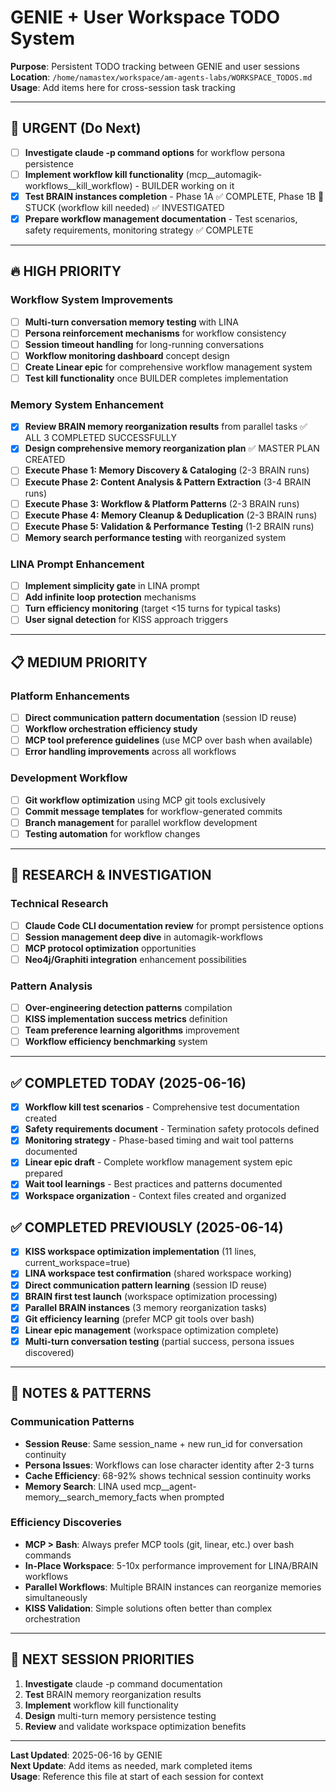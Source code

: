 # GENIE + User Workspace TODO System

**Purpose**: Persistent TODO tracking between GENIE and user sessions  
**Location**: `/home/namastex/workspace/am-agents-labs/WORKSPACE_TODOS.md`  
**Usage**: Add items here for cross-session task tracking  

---

## 🚨 URGENT (Do Next)

- [ ] **Investigate claude -p command options** for workflow persona persistence
- [ ] **Implement workflow kill functionality** (mcp__automagik-workflows__kill_workflow) - BUILDER working on it
- [x] **Test BRAIN instances completion** - Phase 1A ✅ COMPLETE, Phase 1B 🚨 STUCK (workflow kill needed) ✅ INVESTIGATED
- [x] **Prepare workflow management documentation** - Test scenarios, safety requirements, monitoring strategy ✅ COMPLETE

---

## 🔥 HIGH PRIORITY 

### Workflow System Improvements
- [ ] **Multi-turn conversation memory testing** with LINA
- [ ] **Persona reinforcement mechanisms** for workflow consistency  
- [ ] **Session timeout handling** for long-running conversations
- [ ] **Workflow monitoring dashboard** concept design
- [ ] **Create Linear epic** for comprehensive workflow management system
- [ ] **Test kill functionality** once BUILDER completes implementation

### Memory System Enhancement  
- [x] **Review BRAIN memory reorganization results** from parallel tasks ✅ ALL 3 COMPLETED SUCCESSFULLY
- [x] **Design comprehensive memory reorganization plan** ✅ MASTER PLAN CREATED
- [ ] **Execute Phase 1: Memory Discovery & Cataloging** (2-3 BRAIN runs)
- [ ] **Execute Phase 2: Content Analysis & Pattern Extraction** (3-4 BRAIN runs)  
- [ ] **Execute Phase 3: Workflow & Platform Patterns** (2-3 BRAIN runs)
- [ ] **Execute Phase 4: Memory Cleanup & Deduplication** (2-3 BRAIN runs)
- [ ] **Execute Phase 5: Validation & Performance Testing** (1-2 BRAIN runs)
- [ ] **Memory search performance testing** with reorganized system

### LINA Prompt Enhancement
- [ ] **Implement simplicity gate** in LINA prompt 
- [ ] **Add infinite loop protection** mechanisms
- [ ] **Turn efficiency monitoring** (target <15 turns for typical tasks)
- [ ] **User signal detection** for KISS approach triggers

---

## 📋 MEDIUM PRIORITY

### Platform Enhancements
- [ ] **Direct communication pattern documentation** (session ID reuse)
- [ ] **Workflow orchestration efficiency study** 
- [ ] **MCP tool preference guidelines** (use MCP over bash when available)
- [ ] **Error handling improvements** across all workflows

### Development Workflow
- [ ] **Git workflow optimization** using MCP git tools exclusively
- [ ] **Commit message templates** for workflow-generated commits
- [ ] **Branch management** for parallel workflow development
- [ ] **Testing automation** for workflow changes

---

## 🔬 RESEARCH & INVESTIGATION

### Technical Research
- [ ] **Claude Code CLI documentation review** for prompt persistence options
- [ ] **Session management deep dive** in automagik-workflows
- [ ] **MCP protocol optimization** opportunities
- [ ] **Neo4j/Graphiti integration** enhancement possibilities

### Pattern Analysis
- [ ] **Over-engineering detection patterns** compilation
- [ ] **KISS implementation success metrics** definition
- [ ] **Team preference learning algorithms** improvement
- [ ] **Workflow efficiency benchmarking** system

---

## ✅ COMPLETED TODAY (2025-06-16)

- [x] **Workflow kill test scenarios** - Comprehensive test documentation created
- [x] **Safety requirements document** - Termination safety protocols defined
- [x] **Monitoring strategy** - Phase-based timing and wait tool patterns documented
- [x] **Linear epic draft** - Complete workflow management system epic prepared
- [x] **Wait tool learnings** - Best practices and patterns documented
- [x] **Workspace organization** - Context files created and organized

## ✅ COMPLETED PREVIOUSLY (2025-06-14)

- [x] **KISS workspace optimization implementation** (11 lines, current_workspace=true)
- [x] **LINA workspace test confirmation** (shared workspace working)
- [x] **Direct communication pattern learning** (session ID reuse)
- [x] **BRAIN first test launch** (workspace optimization processing)
- [x] **Parallel BRAIN instances** (3 memory reorganization tasks)
- [x] **Git efficiency learning** (prefer MCP git tools over bash)
- [x] **Linear epic management** (workspace optimization complete)
- [x] **Multi-turn conversation testing** (partial success, persona issues discovered)

---

## 📝 NOTES & PATTERNS

### Communication Patterns
- **Session Reuse**: Same session_name + new run_id for conversation continuity
- **Persona Issues**: Workflows can lose character identity after 2-3 turns
- **Cache Efficiency**: 68-92% shows technical session continuity works
- **Memory Search**: LINA used mcp__agent-memory__search_memory_facts when prompted

### Efficiency Discoveries  
- **MCP > Bash**: Always prefer MCP tools (git, linear, etc.) over bash commands
- **In-Place Workspace**: 5-10x performance improvement for LINA/BRAIN workflows
- **Parallel Workflows**: Multiple BRAIN instances can reorganize memories simultaneously
- **KISS Validation**: Simple solutions often better than complex orchestration

---

## 🎯 NEXT SESSION PRIORITIES

1. **Investigate** claude -p command documentation
2. **Test** BRAIN memory reorganization results  
3. **Implement** workflow kill functionality
4. **Design** multi-turn memory persistence testing
5. **Review** and validate workspace optimization benefits

---

**Last Updated**: 2025-06-16 by GENIE  
**Next Update**: Add items as needed, mark completed items  
**Usage**: Reference this file at start of each session for context  